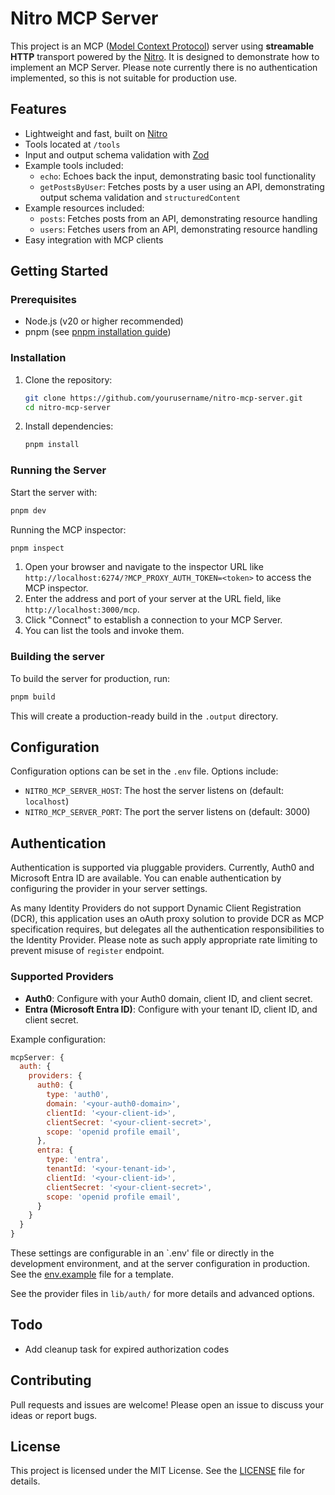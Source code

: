 # Nitro MCP Server

This project is an MCP ([Model Context Protocol](https://modelcontextprotocol.io/)) server using **streamable HTTP** transport powered by the [Nitro](https://nitro.build/). It is designed to demonstrate how to implement an MCP Server. Please note currently there is no authentication implemented, so this is not suitable for production use.

## Features
- Lightweight and fast, built on [Nitro](https://nitro.build/)
- Tools located at `/tools`
- Input and output schema validation with [Zod](https://zod.dev/)
- Example tools included:
  - `echo`: Echoes back the input, demonstrating basic tool functionality
  - `getPostsByUser`: Fetches posts by a user using an API, demonstrating output schema validation and `structuredContent`
- Example resources included:
  - `posts`: Fetches posts from an API, demonstrating resource handling
  - `users`: Fetches users from an API, demonstrating resource handling
- Easy integration with MCP clients

## Getting Started

### Prerequisites
- Node.js (v20 or higher recommended)
- pnpm (see [pnpm installation guide](https://pnpm.io/installation))

### Installation
1. Clone the repository:
   ```bash
   git clone https://github.com/yourusername/nitro-mcp-server.git
   cd nitro-mcp-server
   ```
2. Install dependencies:
   ```bash
   pnpm install
   ```

### Running the Server
Start the server with:
```bash
pnpm dev
```

Running the MCP inspector:
```bash
pnpm inspect
```

1. Open your browser and navigate to the inspector URL like `http://localhost:6274/?MCP_PROXY_AUTH_TOKEN=<token>` to access the MCP inspector.
2. Enter the address and port of your server at the URL field, like `http://localhost:3000/mcp`.
3. Click "Connect" to establish a connection to your MCP Server.
4. You can list the tools and invoke them.

### Building the server

To build the server for production, run:
```bash
pnpm build
```
This will create a production-ready build in the `.output` directory.

## Configuration
Configuration options can be set in the `.env` file. Options include:
- `NITRO_MCP_SERVER_HOST`: The host the server listens on (default: `localhost`)
- `NITRO_MCP_SERVER_PORT`: The port the server listens on (default: 3000)

## Authentication
Authentication is supported via pluggable providers. Currently, Auth0 and Microsoft Entra ID are available. You can enable authentication by configuring the provider in your server settings.

As many Identity Providers do not support Dynamic Client Registration (DCR), this application uses an oAuth proxy solution to provide DCR as MCP specification requires, but delegates all the authentication responsibilities to the Identity Provider. Please note as such apply appropriate rate limiting to prevent misuse of `register` endpoint.

### Supported Providers
- **Auth0**: Configure with your Auth0 domain, client ID, and client secret.
- **Entra (Microsoft Entra ID)**: Configure with your tenant ID, client ID, and client secret.

Example configuration:
```js
mcpServer: {
  auth: {
    providers: {
      auth0: {
        type: 'auth0',
        domain: '<your-auth0-domain>',
        clientId: '<your-client-id>',
        clientSecret: '<your-client-secret>',
        scope: 'openid profile email',
      },
      entra: {
        type: 'entra',
        tenantId: '<your-tenant-id>',
        clientId: '<your-client-id>',
        clientSecret: '<your-client-secret>',
        scope: 'openid profile email',
      }
    }
  }
}
```

These settings are configurable in an `.env' file or directly in the development environment, and  at the server configuration in production. See the [env.example](env.example) file for a template.

See the provider files in `lib/auth/` for more details and advanced options.

## Todo

- Add cleanup task for expired authorization codes

## Contributing
Pull requests and issues are welcome! Please open an issue to discuss your ideas or report bugs.

## License
This project is licensed under the MIT License. See the [LICENSE](LICENSE) file for details.
